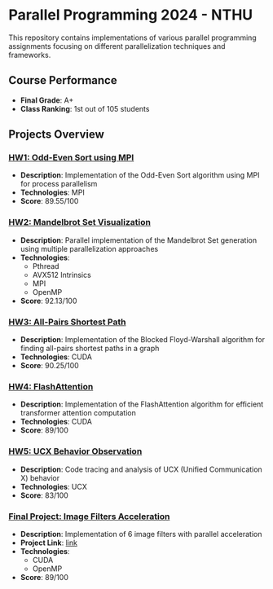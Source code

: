 # Parallel Programming 2024 - NTHU

This repository contains implementations of various parallel programming assignments focusing on different parallelization techniques and frameworks.

## Course Performance
- **Final Grade**: A+
- **Class Ranking**: 1st out of 105 students


## Projects Overview

### [HW1: Odd-Even Sort using MPI](https://github.com/weient/Parallel-Programming-2024/blob/main/hw1/hw1_112062520.pdf)
- **Description**: Implementation of the Odd-Even Sort algorithm using MPI for process parallelism
- **Technologies**: MPI
- **Score**: 89.55/100

### [HW2: Mandelbrot Set Visualization](https://github.com/weient/Parallel-Programming-2024/blob/main/hw2/hw2_112062520.pdf)
- **Description**: Parallel implementation of the Mandelbrot Set generation using multiple parallelization approaches
- **Technologies**: 
  - Pthread
  - AVX512 Intrinsics
  - MPI
  - OpenMP
- **Score**: 92.13/100

### [HW3: All-Pairs Shortest Path](https://github.com/weient/Parallel-Programming-2024/blob/main/hw3/hw3_112062520.pdf)
- **Description**: Implementation of the Blocked Floyd-Warshall algorithm for finding all-pairs shortest paths in a graph
- **Technologies**: CUDA
- **Score**: 90.25/100

### [HW4: FlashAttention](https://github.com/weient/Parallel-Programming-2024/blob/main/hw4/hw4_112062520.pdf)
- **Description**: Implementation of the FlashAttention algorithm for efficient transformer attention computation
- **Technologies**: CUDA
- **Score**: 89/100

### [HW5: UCX Behavior Observation](https://github.com/weient/Parallel-Programming-2024/blob/main/hw5/hw5_112062520.pdf)
- **Description**: Code tracing and analysis of UCX (Unified Communication X) behavior
- **Technologies**: UCX
- **Score**: 83/100

### [Final Project: Image Filters Acceleration](https://github.com/weient/Parallel-Programming-2024/blob/main/final/PP_Final_Team8.pdf)
- **Description**: Implementation of 6 image filters with parallel acceleration
- **Project Link**: [link](https://github.com/weient/PP_final)
- **Technologies**:
  - CUDA
  - OpenMP
- **Score**: 89/100
